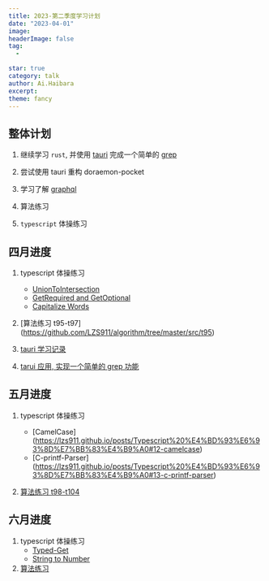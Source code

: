 ```yaml
---
title: 2023-第二季度学习计划
date: "2023-04-01"
image:
headerImage: false
tag:
  -

star: true
category: talk
author: Ai.Haibara
excerpt:
theme: fancy
---
```


## 整体计划

1. 继续学习 `rust`, 并使用 [tauri](https://tauri.app/) 完成一个简单的 [grep](https://www.runoob.com/linux/linux-comm-grep.html)

2. 尝试使用 tauri 重构 doraemon-pocket
3. 学习了解 [graphql](https://graphql.org/)
4. 算法练习
5. `typescript` 体操练习

## 四月进度

1. typescript 体操练习

   * [UnionToIntersection](https://lzs911.github.io/posts/Typescript%20体操练习#9-uniontointersection)
   * [GetRequired and GetOptional](https://lzs911.github.io/posts/Typescript%20体操练习#10-getrequired-and-getoptional)
   * [Capitalize Words](https://lzs911.github.io/posts/Typescript%20体操练习#11-capitalize-words)

2. [算法练习 t95-t97] (<https://github.com/LZS911/algorithm/tree/master/src/t95>)

3. [tauri 学习记录](https://github.com/LZS911/tauri)

4. [tarui 应用, 实现一个简单的 grep 功能](https://github.com/LZS911/tauri/tree/master/haibara-packet-client)

## 五月进度

1. typescript 体操练习
   * [CamelCase] (<https://lzs911.github.io/posts/Typescript%20%E4%BD%93%E6%93%8D%E7%BB%83%E4%B9%A0#12-camelcase>)
   * [C-printf-Parser] (<https://lzs911.github.io/posts/Typescript%20%E4%BD%93%E6%93%8D%E7%BB%83%E4%B9%A0#13-c-printf-parser>)

2. [算法练习 t98-t104](https://github.com/LZS911/algorithm/tree/master/src/t98)

## 六月进度

1. typescript 体操练习
   * [Typed-Get](https://lzs911.github.io/posts/Typescript%20%E4%BD%93%E6%93%8D%E7%BB%83%E4%B9%A0#14-typed-get)
   * [String to Number](https://lzs911.github.io/posts/Typescript%20%E4%BD%93%E6%93%8D%E7%BB%83%E4%B9%A0#15-string-to-number)
2. [算法练习](https://github.com/LZS911/algorithm/tree/master/src/t105)
